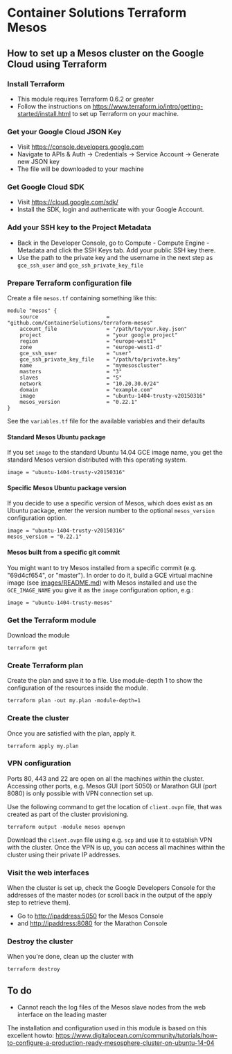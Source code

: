 # Container Solutions Terraform Mesos

## How to set up a Mesos cluster on the Google Cloud using Terraform

### Install Terraform

* This module requires Terraform 0.6.2 or greater
* Follow the instructions on <https://www.terraform.io/intro/getting-started/install.html> to set up Terraform on your machine.

### Get your Google Cloud JSON Key
- Visit https://console.developers.google.com
- Navigate to APIs & Auth -> Credentials -> Service Account -> Generate new JSON key
- The file will be downloaded to your machine

### Get Google Cloud SDK
- Visit https://cloud.google.com/sdk/
- Install the SDK, login and authenticate with your Google Account.

### Add your SSH key to the Project Metadata
- Back in the Developer Console, go to Compute - Compute Engine - Metadata and click the SSH Keys tab. Add your public SSH key there.
- Use the path to the private key and the username in the next step as `gce_ssh_user` and `gce_ssh_private_key_file`

### Prepare Terraform configuration file

Create a file `mesos.tf` containing something like this:

    module "mesos" {
        source                      = "github.com/ContainerSolutions/terraform-mesos"
        account_file                = "/path/to/your.key.json"
        project                     = "your google project"
        region                      = "europe-west1"
        zone                        = "europe-west1-d"
        gce_ssh_user                = "user"
        gce_ssh_private_key_file    = "/path/to/private.key"
        name                        = "mymesoscluster"
        masters                     = "3"
        slaves                      = "5"
        network                     = "10.20.30.0/24"
        domain                      = "example.com"
        image                       = "ubuntu-1404-trusty-v20150316"
        mesos_version               = "0.22.1"
    }

See the `variables.tf` file for the available variables and their defaults

#### Standard Mesos Ubuntu package

If you set `image` to the standard Ubuntu 14.04 GCE image name, you get the standard Mesos version distributed with this operating system.

    image = "ubuntu-1404-trusty-v20150316"

#### Specific Mesos Ubuntu package version

If you decide to use a specific version of Mesos, which does exist as an Ubuntu package, enter the version number to the optional `mesos_version` configuration option.

    image = "ubuntu-1404-trusty-v20150316"
    mesos_version = "0.22.1"

#### Mesos built from a specific git commit

You might want to try Mesos installed from a specific commit (e.g. "69d4cf654", or "master"). In order to do it, build a GCE virtual machine image (see [images/README.md](images/README.md)) with Mesos installed and use the `GCE_IMAGE_NAME` you give it as the `image` configuration option, e.g.:
    
    image = "ubuntu-1404-trusty-mesos"

### Get the Terraform module

Download the module

```terraform get```

### Create Terraform plan

Create the plan and save it to a file. Use module-depth 1 to show the configuration of the resources inside the module.

```
terraform plan -out my.plan -module-depth=1
```

### Create the cluster

Once you are satisfied with the plan, apply it.

```
terraform apply my.plan
```

### VPN configuration

Ports 80, 443 and 22 are open on all the machines within the cluster. Accessing other ports, e.g. Mesos GUI (port 5050) or Marathon GUI (port 8080) is only possible with VPN connection set up.

Use the following command to get the location of `client.ovpn` file, that was created as part of the cluster provisioning.

```
terraform output -module mesos openvpn
```

Download the `client.ovpn` file using e.g. `scp` and use it to establish VPN with the cluster. Once the VPN is up, you can access all machines within the cluster using their private IP addresses.

### Visit the web interfaces
When the cluster is set up, check the Google Developers Console for the addresses of the master nodes (or scroll back in the output of the apply step to retrieve them).
- Go to <http://ipaddress:5050> for the Mesos Console 
- and <http://ipaddress:8080> for the Marathon Console


### Destroy the cluster
When you're done, clean up the cluster with
```
terraform destroy
```

## To do

- Cannot reach the log files of the Mesos slave nodes from the web interface on the leading master

The installation and configuration used in this module is based on this excellent howto: <https://www.digitalocean.com/community/tutorials/how-to-configure-a-production-ready-mesosphere-cluster-on-ubuntu-14-04>

  
